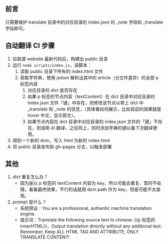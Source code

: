 ## 前言

只需要维护 translate 目录中的对应目录的 index.json 的 \_note 字段和 \_translate 字段即可。

## 自动翻译 CI 步骤

1. 拉取源 website 最新代码后，构建出 public 目录
2. 运行 `node scripts/index.js`，该脚本：
   1. 读取 public 目录下所有的 index.html 文件
   2. 获取字符串，使用 jsdom 解析出其中的 article（分文件差异）的全部 p 标签内容
      1. 对应目录的 dict 是否存在
      2. 如果 p 标签的节点内容（textContent）在 dict 目录中对应目录的 index.json 文件「键」中存在，则修改该节点以带上 dict 中 \_translate 和 \_note 的信息，（具体看如何展示，比如目前的效果就是 hover 中文，显示原文）。
      3. 如果节点内容在 dict 目录中对应目录的 index.json 文件的「键」不存在，则调用 AI 翻译，之后同上，同时添加字典的键以备下次翻译使用。
3. 得到一个新的 dom，写入 html 为新的 index.html
4. 将 public 目录发布到 gh-pages 分支，以触发部署

## 其他

1. dict 重复怎么办？
   - 因为是以 p 标签的 textContent 内容为 key，所以可能会重复，暂时不处理，看看最终效果，不行的话就用 dom path 作为 key，但是可能不太直观。
2. prompt 是什么？
   - 系统预设：You are a professional, authentic machine translation engine.
   - 提示词：Translate the following source text to chinese: {{p 标签的 innerHTML}}，Output translation directly without any additional text. Remember, Keep ALL HTML TAG AND ATTRIBUTE, ONLY TRANSLATE CONTENT!
